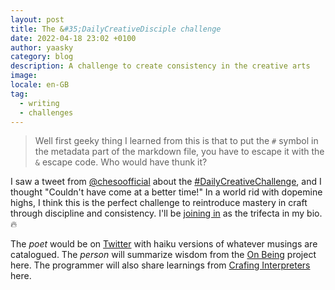 ```yaml
---
layout: post
title: The &#35;DailyCreativeDisciple challenge
date: 2022-04-18 23:02 +0100
author: yaasky
category: blog
description: A challenge to create consistency in the creative arts
image:
locale: en-GB
tag:
  - writing
  - challenges
---
```


> Well first geeky thing I learned from this is that to put the `#` symbol in the metadata part of the markdown file, you have to escape it with the `&` escape code. Who would have thunk it?

I saw a tweet from [@chesoofficial](https://twitter.com/ChesoOfficial) about the [#DailyCreativeChallenge](https://twitter.com/ChesoOfficial/status/1515786868952117255), and I thought "Couldn't have come at a better time!" In a world rid with dopemine highs, I think this is the perfect challenge to reintroduce mastery in craft through discipline and consistency. I'll be [joining in](https://twitter.com/Yaasky/status/1516001361732816897) as the trifecta in my bio. 🔥

The _poet_ would be on [Twitter](https://twitter.com/yaasky) with haiku versions of whatever musings are catalogued. The _person_ will summarize wisdom from the [On Being](onbeing.com) project here. The programmer will also share learnings from [Crafing Interpreters](https://craftinginterpreters.com/) here.
